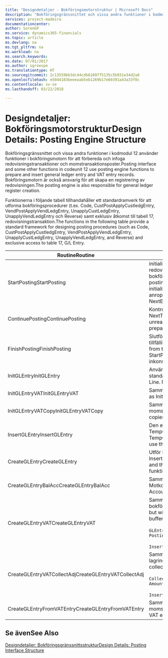 ```yaml
---
title: "Designdetaljer - Bokföringsmotorstruktur | Microsoft Docs"
description: "Bokföringsgränssnittet och vissa andra funktioner i kodmodul 12 använder funktioner i bokföringsmotorn för att förbereda och infoga redovisningstransaktioner och momstransaktionsposter. Bokföringsmotorn är också ansvarig för att skapa en registrering av redovisningen."
services: project-madeira
documentationcenter: 
author: SorenGP
ms.service: dynamics365-financials
ms.topic: article
ms.devlang: na
ms.tgt_pltfrm: na
ms.workload: na
ms.search.keywords: 
ms.date: 07/01/2017
ms.author: sgroespe
ms.translationtype: HT
ms.sourcegitcommit: 2c13559bb3dc44cdb61697f5135c5b931e34d2a8
ms.openlocfilehash: e5044183beeeaab5eb1269b17e60391a43a33f0c
ms.contentlocale: sv-se
ms.lasthandoff: 03/22/2018

---
```

# <a name="design-details-posting-engine-structure"></a><span data-ttu-id="ccf73-104">Designdetaljer: Bokföringsmotorstruktur</span><span class="sxs-lookup"><span data-stu-id="ccf73-104">Design Details: Posting Engine Structure</span></span>
<span data-ttu-id="ccf73-105">Bokföringsgränssnittet och vissa andra funktioner i kodmodul 12 använder funktioner i bokföringsmotorn för att förbereda och infoga redovisningstransaktioner och momstransaktionsposter.</span><span class="sxs-lookup"><span data-stu-id="ccf73-105">Posting interface and some other functions in codeunit 12 use posting engine functions to prepare and insert general ledger entry and VAT entry records.</span></span> <span data-ttu-id="ccf73-106">Bokföringsmotorn är också ansvarig för att skapa en registrering av redovisningen.</span><span class="sxs-lookup"><span data-stu-id="ccf73-106">The posting engine is also responsible for general ledger register creation.</span></span>  
  
 <span data-ttu-id="ccf73-107">Funktionerna i följande tabell tillhandahåller ett standardramverk för att utforma bokföringsprocedurer (t.ex. Code, CustPostApplyCustledgEntry, VendPostApplyVendLedgEntry, UnapplyCustLedgEntry, UnapplyVendLedgEntry och Reverse) samt exklusiv åtkomst till tabell 17, redovisningstransaktion.</span><span class="sxs-lookup"><span data-stu-id="ccf73-107">The functions in the following table provide a standard framework for designing posting procedures (such as Code, CustPostApplyCustledgEntry, VendPostApplyVendLedgEntry, UnapplyCustLedgEntry, UnapplyVendLedgEntry, and Reverse) and exclusive access to table 17, G/L Entry.</span></span>  
  
|<span data-ttu-id="ccf73-108">Routine</span><span class="sxs-lookup"><span data-stu-id="ccf73-108">Routine</span></span>|<span data-ttu-id="ccf73-109">Description</span><span class="sxs-lookup"><span data-stu-id="ccf73-109">Description</span></span>|  
|-------------|---------------------------------------|  
|<span data-ttu-id="ccf73-110">StartPosting</span><span class="sxs-lookup"><span data-stu-id="ccf73-110">StartPosting</span></span>|<span data-ttu-id="ccf73-111">initialiserar bokföringsbufferten TempGLEntryBuf, låser redovisningstransaktions- och momstransaktionstabellerna och initialiserar bokföringsperiod, bokförd redovisningsjournal och valutakurser.</span><span class="sxs-lookup"><span data-stu-id="ccf73-111">Initializes posting buffer TempGLEntryBuf, locks G/L Entry and VAT Entry tables, and initializes Accounting Period, G/L Register, and Exchange Rate.</span></span> <span data-ttu-id="ccf73-112">Bör bara anropas en gång, sedan är NextEntryNo 0.</span><span class="sxs-lookup"><span data-stu-id="ccf73-112">Should be called only once, then NextEntryNo is 0.</span></span>|  
|<span data-ttu-id="ccf73-113">ContinuePosting</span><span class="sxs-lookup"><span data-stu-id="ccf73-113">ContinuePosting</span></span>|<span data-ttu-id="ccf73-114">Kontrollerar och bokför orealiserad moms för föregående transaktion, ökar NextTransactionNo och förbereder bokföringen av nästa rad.</span><span class="sxs-lookup"><span data-stu-id="ccf73-114">Checks and posts unrealized VAT for previous transaction increment NextTransactionNo and prepares post of next line.</span></span>|  
|<span data-ttu-id="ccf73-115">FinishPosting</span><span class="sxs-lookup"><span data-stu-id="ccf73-115">FinishPosting</span></span>|<span data-ttu-id="ccf73-116">Slutför bokföringen genom att infoga redovisningstransaktioner från den tillfälliga bufferten i databastabellen.</span><span class="sxs-lookup"><span data-stu-id="ccf73-116">Completes posting by inserting G/L entries from temporary buffer into database table.</span></span> <span data-ttu-id="ccf73-117">Används alltid tillsammans med StartPosting.</span><span class="sxs-lookup"><span data-stu-id="ccf73-117">Always used together with StartPosting.</span></span> <span data-ttu-id="ccf73-118">Söker efter inkonsekvenser.</span><span class="sxs-lookup"><span data-stu-id="ccf73-118">Checks for inconsistencies.</span></span>|  
|<span data-ttu-id="ccf73-119">InitGLEntry</span><span class="sxs-lookup"><span data-stu-id="ccf73-119">InitGLEntry</span></span>|<span data-ttu-id="ccf73-120">Används för att initialisera en ny redovisningstransaktion för standardredovisningsjournalrader.</span><span class="sxs-lookup"><span data-stu-id="ccf73-120">Used to initialize new G/L entry for Gen. Jnl Line.</span></span> <span data-ttu-id="ccf73-121">Returnerar GLEntry som parameter.</span><span class="sxs-lookup"><span data-stu-id="ccf73-121">Returns GLEntry as parameter.</span></span>|  
|<span data-ttu-id="ccf73-122">InitGLEntryVAT</span><span class="sxs-lookup"><span data-stu-id="ccf73-122">InitGLEntryVAT</span></span>|<span data-ttu-id="ccf73-123">Samma som InitGLEntry men tilldelar också Motkonto och SummarizeVAT.</span><span class="sxs-lookup"><span data-stu-id="ccf73-123">Same as InitGLEntry, but also assigns Bal. Account No. and SummarizeVAT.</span></span>|  
|<span data-ttu-id="ccf73-124">InitGLEntryVATCopy</span><span class="sxs-lookup"><span data-stu-id="ccf73-124">InitGLEntryVATCopy</span></span>|<span data-ttu-id="ccf73-125">Samma som InitGLEntryVAT men kopierar också bokföringsmalldata från momstransaktionen innan SummarizeVAT.</span><span class="sxs-lookup"><span data-stu-id="ccf73-125">Similar to InitGLEntryVAT, but also copies posting groups data from VAT Entry before SummarizeVAT.</span></span>|  
|<span data-ttu-id="ccf73-126">InsertGLEntry</span><span class="sxs-lookup"><span data-stu-id="ccf73-126">InsertGLEntry</span></span>|<span data-ttu-id="ccf73-127">Den enda funktion som infogar redovisningstransaktionen i den globala TempGLEntryBuf-tabellen.</span><span class="sxs-lookup"><span data-stu-id="ccf73-127">The only function that inserts G/L entry into global TempGLEntryBuf table.</span></span> <span data-ttu-id="ccf73-128">Använd alltid den här funktionen för att infoga.</span><span class="sxs-lookup"><span data-stu-id="ccf73-128">Always use this function for insert.</span></span>|  
|<span data-ttu-id="ccf73-129">CreateGLEntry</span><span class="sxs-lookup"><span data-stu-id="ccf73-129">CreateGLEntry</span></span>|<span data-ttu-id="ccf73-130">Utför InitGLEntry, tilldelar alt. valutabelopp och utför sedan InsertGLEntry.</span><span class="sxs-lookup"><span data-stu-id="ccf73-130">Performs an InitGLEntry, assigns Additional Currency Amount, and then performs InsertGLEntry.</span></span> <span data-ttu-id="ccf73-131">Ersätter flera rader av kod med ett enda funktionsanrop.</span><span class="sxs-lookup"><span data-stu-id="ccf73-131">Replaces several lines of code with a single function call.</span></span>|  
|<span data-ttu-id="ccf73-132">CreateGLEntryBalAcc</span><span class="sxs-lookup"><span data-stu-id="ccf73-132">CreateGLEntryBalAcc</span></span>|<span data-ttu-id="ccf73-133">Samma som CreateGLEntry men tilldelar också Motkontotyp och Motkonto.</span><span class="sxs-lookup"><span data-stu-id="ccf73-133">Same as CreateGLEntry, but also assigns Bal. Account Type and Bal. Account No.</span></span>|  
|<span data-ttu-id="ccf73-134">CreateGLEntryVAT</span><span class="sxs-lookup"><span data-stu-id="ccf73-134">CreateGLEntryVAT</span></span>|<span data-ttu-id="ccf73-135">Samma som CreateGLEntry men med ytterligare bearbetning för bokföringsmallar och lagring i en tillfällig momsbuffert:</span><span class="sxs-lookup"><span data-stu-id="ccf73-135">Same as CreateGLEntry, but with additional processing for posting groups and saving to temporary VAT buffer:</span></span><br /><br /> `GLEntry.CopyPostingGroupsFromDtldCVBuf(DtldCVLedgEntryBuf,GenJnlLine."Gen. Posting Type");`<br /><br /> `InsertVATEntriesFromTemp(DtldCVLedgEntryBuf,GLEntry);`|  
|<span data-ttu-id="ccf73-136">CreateGLEntryVATCollectAdj</span><span class="sxs-lookup"><span data-stu-id="ccf73-136">CreateGLEntryVATCollectAdj</span></span>|<span data-ttu-id="ccf73-137">Samma som CreateGLEntry men med ytterligare insamling av justeringar och lagring i en tillfällig momsbuffert:</span><span class="sxs-lookup"><span data-stu-id="ccf73-137">Same as CreateGLEntry, but with additional collection of adjustments and saving to temporary VAT buffer:</span></span><br /><br /> `CollectAdjustment(AdjAmount,GLEntry.Amount,GLEntry."Additional-Currency Amount",OriginalDateSet);`<br /><br /> `InsertVATEntriesFromTemp(DtldCVLedgEntryBuf,GLEntry);`|  
|<span data-ttu-id="ccf73-138">CreateGLEntryFromVATEntry</span><span class="sxs-lookup"><span data-stu-id="ccf73-138">CreateGLEntryFromVATEntry</span></span>|<span data-ttu-id="ccf73-139">Samma som CreateGLEntry men kopierar även bokföringsmallar från momstransaktion.</span><span class="sxs-lookup"><span data-stu-id="ccf73-139">Same as CreateGLEntry, but also copies posting groups from VAT entry.</span></span>|  
  
## <a name="see-also"></a><span data-ttu-id="ccf73-140">Se även</span><span class="sxs-lookup"><span data-stu-id="ccf73-140">See Also</span></span>  
 [<span data-ttu-id="ccf73-141">Designdetaljer: Bokföringsgränssnittsstruktur</span><span class="sxs-lookup"><span data-stu-id="ccf73-141">Design Details: Posting Interface Structure</span></span>](design-details-posting-interface-structure.md)
